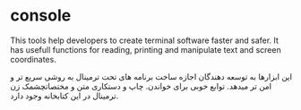 # console
This tools help developers to create terminal software faster and safer.
It has usefull functions for reading, printing and manipulate text and screen coordinates. </br>


این ابزارها به توسعه دهندگان اجازه ساخت برنامه های تحت ترمینال به روشی سریع تر و امن تر میدهد.
توابع خوبی برای خواندن. چاپ و دستکاری متن و مختصاتچشمک زن ترمینال در این کتابخانه وجود دارد.

